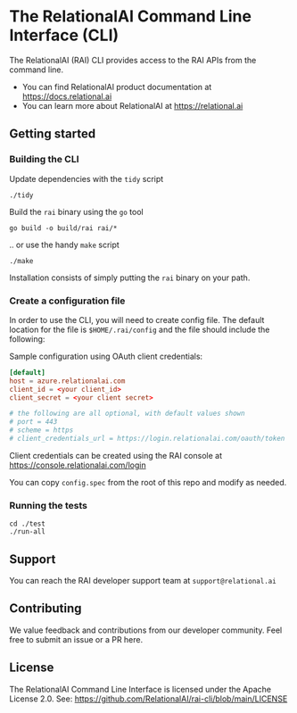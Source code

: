 # The RelationalAI Command Line Interface (CLI)

The RelationalAI (RAI) CLI provides access to the RAI APIs from the command line.

* You can find RelationalAI product documentation at <https://docs.relational.ai>
* You can learn more about RelationalAI at <https://relational.ai>

## Getting started

### Building the CLI

Update dependencies with the  `tidy` script

    ./tidy

Build the `rai` binary using the `go` tool

    go build -o build/rai rai/*

.. or use the handy `make` script

    ./make

Installation consists of simply putting the `rai` binary on your path.

### Create a configuration file

In order to use the CLI, you will need to create config file. The default location
for the file is `$HOME/.rai/config` and the file should include the following:

Sample configuration using OAuth client credentials:

```conf
[default]
host = azure.relationalai.com
client_id = <your client_id>
client_secret = <your client secret>

# the following are all optional, with default values shown
# port = 443
# scheme = https
# client_credentials_url = https://login.relationalai.com/oauth/token
```

Client credentials can be created using the RAI console at
https://console.relationalai.com/login

You can copy `config.spec` from the root of this repo and modify as needed.

### Running the tests

    cd ./test
    ./run-all

## Support

You can reach the RAI developer support team at `support@relational.ai`

## Contributing

We value feedback and contributions from our developer community. Feel free
to submit an issue or a PR here.

## License

The RelationalAI Command Line Interface is licensed under the Apache License 2.0. See:
https://github.com/RelationalAI/rai-cli/blob/main/LICENSE
